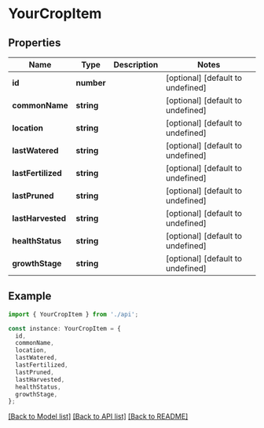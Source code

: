 # YourCropItem

## Properties

| Name               | Type       | Description | Notes                             |
| ------------------ | ---------- | ----------- | --------------------------------- |
| **id**             | **number** |             | [optional] [default to undefined] |
| **commonName**     | **string** |             | [optional] [default to undefined] |
| **location**       | **string** |             | [optional] [default to undefined] |
| **lastWatered**    | **string** |             | [optional] [default to undefined] |
| **lastFertilized** | **string** |             | [optional] [default to undefined] |
| **lastPruned**     | **string** |             | [optional] [default to undefined] |
| **lastHarvested**  | **string** |             | [optional] [default to undefined] |
| **healthStatus**   | **string** |             | [optional] [default to undefined] |
| **growthStage**    | **string** |             | [optional] [default to undefined] |

## Example

```typescript
import { YourCropItem } from './api';

const instance: YourCropItem = {
  id,
  commonName,
  location,
  lastWatered,
  lastFertilized,
  lastPruned,
  lastHarvested,
  healthStatus,
  growthStage,
};
```

[[Back to Model list]](../README.md#documentation-for-models) [[Back to API list]](../README.md#documentation-for-api-endpoints) [[Back to README]](../README.md)
